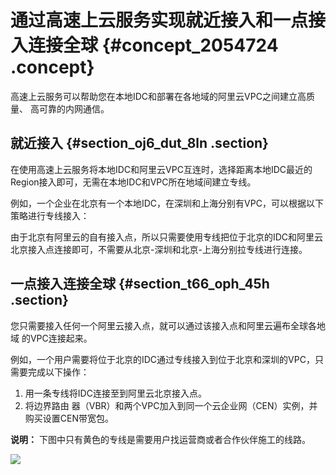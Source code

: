 # 通过高速上云服务实现就近接入和一点接入连接全球 {#concept_2054724 .concept}

高速上云服务可以帮助您在本地IDC和部署在各地域的阿里云VPC之间建立高质量、 高可靠的内网通信。

## 就近接入 {#section_oj6_dut_8ln .section}

在使用高速上云服务将本地IDC和阿里云VPC互连时，选择距离本地IDC最近的Region接入即可，无需在本地IDC和VPC所在地域间建立专线。

例如，一个企业在北京有一个本地IDC，在深圳和上海分别有VPC，可以根据以下策略进行专线接入：

由于北京有阿里云的自有接入点，所以只需要使用专线把位于北京的IDC和阿里云北京接入点连接即可，不需要从北京-深圳和北京-上海分别拉专线进行连接。

## 一点接入连接全球 {#section_t66_oph_45h .section}

您只需要接入任何一个阿里云接入点，就可以通过该接入点和阿里云遍布全球各地域 的VPC连接起来。

例如，一个用户需要将位于北京的IDC通过专线接入到位于北京和深圳的VPC，只需要完成以下操作：

1.  用一条专线将IDC连接至到阿里云北京接入点。
2.  将边界路由 器（VBR）和两个VPC加入到同一个云企业网（CEN）实例，并购买设置CEN带宽包。

**说明：** 下图中只有黄色的专线是需要用户找运营商或者合作伙伴施工的线路。

![](http://static-aliyun-doc.oss-cn-hangzhou.aliyuncs.com/assets/img/1630472/156885737159248_zh-CN.png)

